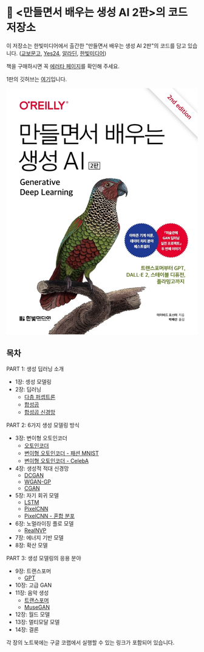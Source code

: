 # 🦜 <만들면서 배우는 생성 AI 2판>의 코드 저장소

이 저장소는 한빛미디어에서 출간한 "만들면서 배우는 생성 AI 2판"의 코드를 담고 있습니다. ([교보문고](https://product.kyobobook.co.kr/detail/S000208953342), [Yes24](https://www.yes24.com/Product/Goods/122338458), [알라딘](https://www.aladin.co.kr/shop/wproduct.aspx?ItemId=324278784), [한빛미디어](https://www.hanbit.co.kr/media/books/book_view.html?p_code=B6550508630))

책을 구매하시면 꼭 [에러타 페이지](https://tensorflow.blog/gen-dl-2/)를 확인해 주세요.

1판의 깃허브는 [여기](https://github.com/rickiepark/GDL_code/)입니다.

<img src="cover.jpeg" width=600>

## 목차
PART 1: 생성 딥러닝 소개
* 1장: 셍성 모델링
* 2장: 딥러닝
  * [다층 퍼셉트론](notebooks/02_deeplearning/01_mlp/mlp.ipynb)
  * [합성곱](notebooks/02_deeplearning/02_cnn/convolutions.ipynb)
  * [합성곱 신경망](notebooks/02_deeplearning/02_cnn/cnn.ipynb)

PART 2: 6가지 생성 모델링 방식
* 3장: 변이형 오토인코더
  * [오토인코더](notebooks/03_vae/01_autoencoder/autoencoder.ipynb)
  * [변이형 오토인코더 - 패션 MNIST](notebooks/03_vae/02_vae_fashion/vae_fashion.ipynb)
  * [변이형 오토인코더 - CelebA](notebooks/03_vae/03_vae_faces/vae_faces.ipynb)
* 4장: 생성적 적대 신경망
  * [DCGAN](notebooks/04_gan/01_dcgan/dcgan.ipynb)
  * [WGAN-GP](notebooks/04_gan/02_wgan_gp/wgan_gp.ipynb)
  * [CGAN](notebooks/04_gan/03_cgan/cgan.ipynb)
* 5장: 자기 회귀 모델
  * [LSTM](notebooks/05_autoregressive/01_lstm/lstm.ipynb)
  * [PixelCNN](notebooks/05_autoregressive/02_pixelcnn/pixelcnn.ipynb)
  * [PixelCNN - 혼합 분포](notebooks/05_autoregressive/03_pixelcnn_md/pixelcnn_md.ipynb)
* 6장: 노멀라이징 플로 모델
  * [RealNVP](notebooks/06_normflow/01_realnvp/realnvp.ipynb)
* 7장: 에너지 기반 모델
* 8장: 확산 모델

PART 3: 생성 모델링의 응용 분야
* 9장: 트랜스포머
  * [GPT](notebooks/09_transformer/gpt/gpt.ipynb)
* 10장: 고급 GAN
* 11장: 음악 생성
  * [트랜스포머](notebooks/11_music/01_transformer/transformer.ipynb)
  * [MuseGAN](notebooks/11_music/02_musegan/musegan.ipynb) 
* 12장: 월드 모델
* 13장: 멀티모달 모델
* 14장: 결론

각 장의 노트북에는 구글 코랩에서 실행할 수 있는 링크가 포함되어 있습니다.
